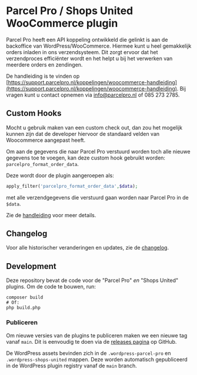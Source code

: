 # Parcel Pro / Shops United WooCommerce plugin

Parcel Pro heeft een API koppeling ontwikkeld die gelinkt is aan de backoffice van WordPress/WooCommerce.
Hiermee kunt u heel gemakkelijk orders inladen in ons verzendsysteem.
Dit zorgt ervoor dat het verzendproces efficiënter wordt en het helpt u bij het verwerken van meerdere orders en zendingen.

De handleiding is te vinden op [https://support.parcelpro.nl/koppelingen/woocommerce-handleiding](https://support.parcelpro.nl/koppelingen/woocommerce-handleiding).
Bij vragen kunt u contact opnemen via [info@parcelpro.nl](mailto:info@parcelpro.nl) of 085 273 2785.

## Custom Hooks

Mocht u gebruik maken van een custom check out, dan zou het mogelijk kunnen zijn dat de developer hiervoor de standaard velden van Woocommerce aangepast heeft.

Om aan de gegevens die naar Parcel Pro verstuurd worden toch alle nieuwe gegevens toe te voegen, kan deze custom hook gebruikt worden: `parcelpro_format_order_data`.

Deze wordt door de plugin aangeroepen als:

```php
apply_filter('parcelpro_format_order_data',$data);
```

met alle verzendgegevens die verstuurd gaan worden naar Parcel Pro in de `$data`.

Zie de [handleiding](https://support.parcelpro.nl/koppelingen/woocommerce-handleiding) voor meer details.

## Changelog

Voor alle historischer veranderingen en updates, zie de [changelog](changelog.md).

## Development

Deze repository bevat de code voor de "Parcel Pro" _en_ "Shops United" plugins.
Om de code te bouwen, run:

```shell
composer build
# Of:
php build.php
```

### Publiceren

Om nieuwe versies van de plugins te publiceren maken we een nieuwe tag vanaf `main`.
Dit is eenvoudig te doen via de [releases pagina](https://github.com/parcel-pro-nl/woocommerce-plugin/releases) op GitHub.

De WordPress assets bevinden zich in de `.wordpress-parcel-pro` en `.wordpress-shops-united` mappen.
Deze worden automatisch gepubliceerd in de WordPress plugin registry vanaf de `main` branch. 
